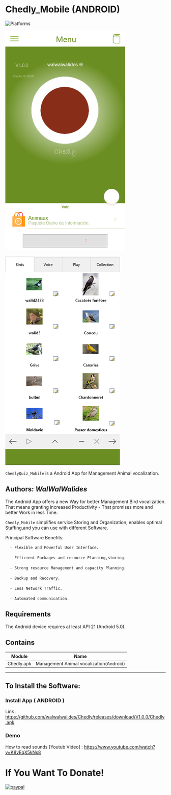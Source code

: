 # Chedly_Mobile (ANDROID)
![Platforms](https://img.shields.io/badge/Supported%20platforms-ANDROID-BLUE.svg)


![](View/Img/MainView.png)

![](View/Img/Chedly_Mobile.png)

`ChedlyQuiz_Mobile` is a Android App for Management Animal vocalization.


**Authors:**  *WalWalWalides*
------

The Android App offers a new Way for better Management Bird vocalization. That means granting increased Productivity - That promises more and better Work in less Time.

`Chedly_Mobile` simplifies service Storing and Organization, enables optimal Staffing,and you can use with different Software.






Principal Software Benefits:

      - Flexible and Powerful User Interface.

      - Efficient Packages and resource Planning,storing.

      - Strong resource Management and capacity Planning.      
      
      - Backup and Recovery.
      
      - Less Network Traffic.
      
      - Automated communication.


## Requirements

The Android device requires at least API 21 (Android 5.0).

    


## Contains

| Module | Name | 
| --- | --- |
|Chedly.apk|Management Animal vocalization(Android)|


------

## To Install the Software:

### Install App ( ANDROID ) 

Link : https://github.com/walwalwalides/Chedly/releases/download/V1.0.0/Chedly.apk

### Demo
How to read sounds 
[Youtub Video] : https://www.youtube.com/watch?v=K8vEqX5kNs8

# If You Want To Donate!

[![paypal](https://www.paypalobjects.com/en_US/i/btn/btn_donateCC_LG.gif)](https://www.paypal.com/cgi-bin/webscr?cmd=_s-xclick&hosted_button_id=Y79F36A9BGLHS&source=url)


